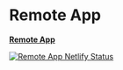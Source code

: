 # Remote App

**[Remote App](https://module-federation-template-remote.netlify.app)**

[![Remote App Netlify Status](https://api.netlify.com/api/v1/badges/5ba4ad1f-811d-493f-8030-92e9ba296a43/deploy-status)](https://app.netlify.com/sites/module-federation-template-remote/deploys)
